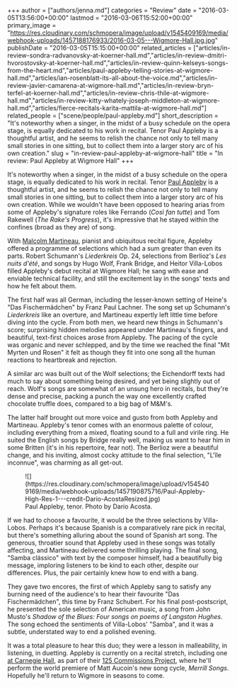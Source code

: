 +++
author = ["authors/jenna.md"]
categories = "Review"
date = "2016-03-05T13:56:00+00:00"
lastmod = "2016-03-06T15:52:00+00:00"
primary_image = "https://res.cloudinary.com/schmopera/image/upload/v1545409169/media/webhook-uploads/1457188176933/2016-03-05---Wigmore-Hall.jpg.jpg"
publishDate = "2016-03-05T15:15:00+00:00"
related_articles = ["articles/in-review-sondra-radvanovsky-at-koerner-hall.md","articles/in-review-dmitri-hvorostovsky-at-koerner-hall.md","articles/in-review-quinn-kelseys-songs-from-the-heart.md","articles/paul-appleby-telling-stories-at-wigmore-hall.md","articles/ian-rosenblatt-its-all-about-the-voice.md","articles/in-review-javier-camarena-at-wigmore-hall.md","articles/in-review-bryn-terfel-at-koerner-hall.md","articles/in-review-chris-thile-at-wigmore-hall.md","articles/in-review-kitty-whately-joseph-middleton-at-wigmore-hall.md","articles/fierce-recitals-karita-mattila-at-wigmore-hall.md"]
related_people = ["scene/people/paul-appleby.md"]
short_description = "It&#039;s noteworthy when a singer, in the midst of a busy schedule on the opera stage, is equally dedicated to his work in recital. Tenor Paul Appleby is a thoughtful artist, and he seems to relish the chance not only to tell many small stories in one sitting, but to collect them into a larger story arc of his own creation."
slug = "in-review-paul-appleby-at-wigmore-hall"
title = "In review: Paul Appleby at Wigmore Hall"
+++

It's noteworthy when a singer, in the midst of a busy schedule on the opera stage, is equally dedicated to his work in recital. Tenor [Paul Appleby](/scene/people/paul-appleby/) is a thoughtful artist, and he seems to relish the chance not only to tell many small stories in one sitting, but to collect them into a larger story arc of his own creation. While we wouldn't have been opposed to hearing arias from some of Appleby's signature roles like Ferrando (*Così fan tutte*) and Tom Rakewell (*The Rake's Progress*), it's impressive that he stayed within the confines (broad as they are) of song. 

With [Malcolm Martineau](http://martineau.info/), pianist and ubiquitous recital figure, Appleby offered a programme of selections which had a sum greater than even its parts. Robert Schumann's *Liederkreis* Op. 24, selections from Berlioz's *Les nuits d'été*, and songs by Hugo Wolf, Frank Bridge, and Heitor Villa-Lobos filled Appleby's debut recital at Wigmore Hall; he sang with ease and enviable technical facility, and still the excitement lay in the songs' texts and how he felt about them.

The first half was all German, including the lesser-known setting of Heine's "Das Fischermädchen" by Franz Paul Lachner. The song set up Schumann's *Liederkreis* like an overture, and Martineau expertly left little time before diving into the cycle. From both men, we heard new things in Schumann's score; surprising hidden melodies appeared under Martineau's fingers, and beautiful, text-first choices arose from Appleby. The pacing of the cycle was organic and never schlepped, and by the time we reached the final "Mit Myrten und Rosen" it felt as though they fit into one song all the human reactions to heartbreak and rejection.

A similar arc was built out of the Wolf selections; the Eichendorff texts had much to say about something being desired, and yet being slightly out of reach. Wolf's songs are somewhat of an unsung hero in recitals, but they're dense and precise, packing a punch the way one excellently crafted chocolate truffle does, compared to a big bag of M&M's.

The latter half brought out more voice and gusto from both Appleby and Martineau. Appleby's tenor comes with an enormous palette of colour, including everything from a mixed, floating sound to a full and virile ring. He suited the English songs by Bridge really well, making us want to hear him in some Britten (it's in his repertoire, fear not). The Berlioz were a beautiful change, and his inviting, almost cocky attitude to the final selection, "L'île inconnue", was charming as all get-out.

<figure data-type="image">
![](https://res.cloudinary.com/schmopera/image/upload/v1545409169/media/webhook-uploads/1457190875716/Paul-Appleby-High-Res-1---credit-Dario-AcostaResized.jpg)
<figcaption>Paul Appleby, tenor. Photo by Dario Acosta.</figcaption>
</figure>

If we had to choose a favourite, it would be the three selections by Villa-Lobos. Perhaps it's because Spanish is a comparatively rare pick in recital, but there's something alluring about the sound of Spanish art song. The generous, throatier sound that Appleby used in these songs was totally affecting, and Martineau delivered some thrilling playing. The final song, "Samba clássico" with text by the composer himself, had a beautifully big message, imploring listeners to be kind to each other, despite our differences. Plus, the pair certainly knew how to end with a bang.

They gave two encores, the first of which Appleby sang to satisfy any burning need of the audience's to hear their favourite "Das Fischermädchen", this time by Franz Schubert. For his final post-postscript, he presented the sole selection of American music, a song from John Musto's *Shadow of the Blues: Four songs on poems of Langston Hughes*. The song echoed the sentiments of Villa-Lobos' "Samba", and it was a subtle, understated way to end a polished evening.

It was a total pleasure to hear this duo; they were a lesson in malleability, in listening, in duetting. Appleby is currently on a recital stretch, including one [at Carnegie Hall](http://www.carnegiehall.org/Calendar/2016/3/16/0730/PM/Paul-Appleby-Ken-Noda/), as part of their [125 Commissions Project](http://www.carnegiehall.org/125commissions/), where he'll perform the world premiere of Matt Aucoin's new song cycle, *Merrill Songs*. Hopefully he'll return to Wigmore in seasons to come.
